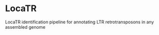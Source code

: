 # LocaTR
LocaTR identification pipeline for annotating LTR retrotransposons in any assembled genome
